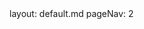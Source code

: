 <frontmatter>
  layout: default.md
  pageNav: 2
</frontmatter>

<div class="py-5 mb-4">
  <div class="container">
    <pic src="static/bookmark.jpg" alt="Bookmark illustration" height="300" ></pic>
  </div>
</div>

<include src="README.md#bookmarks" />
